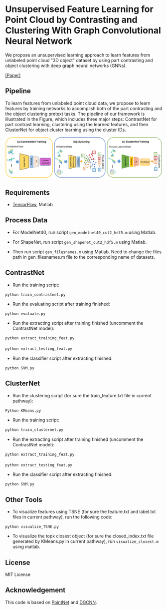 # Unsupervised Feature Learning for Point Cloud by Contrasting and Clustering With Graph Convolutional Neural Network
We propose an unsupervised learning approach to learn features from unlabeled point cloud "3D object" dataset by using part contrasting and object clustering with deep graph neural networks (GNNs).

 [[Paper]](https://arxiv.org/abs/1904.12359)  

## Pipeline
To learn features from unlabeled point cloud data, we propose to learn features by training networks to accomplish both of the part contrasting and the object clustering pretext tasks. The pipeline of our framework is illustrated in the Figure, which includes three major steps: ContrastNet for part contrast learning, clustering using the learned features, and then ClusterNet for object cluster learning using the cluster IDs. 

<img src='./misc/pipeline.jpg' width=800>  

## Requirements
* [TensorFlow](https://www.tensorflow.org/), Matlab



## Process Data

- For ModelNet40,  run script `gen_modelnet40_cut2_hdf5.m` using Matlab.

- For ShapeNet,  run script `gen_shapenet_cut2_hdf5.m`  using Matlab.
- Then run script `gen_filesnames.m`  using Matlab. Need to change the files path in gen_filesnames.m  file to the corresponding name of datasets.

## ContrastNet
* Run the training script:
``` bash
python train_contrastnet.py
```
* Run the evaluating script after training finished:
```
python evaluate.py
```

* Run the extracting script after training finished (uncomment the ContrastNet model):
``` bash
python extract_training_feat.py

python extract_testing_feat.py
```

- Run the classifier script after extracting finished:

```
python SVM.py
```

## ClusterNet

- Run the clustering script (for sure the train_feature.txt file in current pathway):

```
Python KMeans.py
```

- Run the training script:

```bash
python train_clusternet.py
```

- Run the extracting script after training finished (uncomment the ContrastNet model):

```bash
python extract_training_feat.py

python extract_testing_feat.py
```

- Run the classifier script after extracting finished:

```
python SVM.py
```

## Other Tools

- To visualize features using TSNE (for sure the feature.txt and label.txt files in current pathway), run the following code:

```
python visualize_TSNE.py
```

- To visualize the topk closest object (for sure the closed_index.txt file generated by KMeans.py in current pathway), run `visualize_closest.m` using matlab.

## License

MIT License

## Acknowledgement
This code is based on [PointNet](https://github.com/charlesq34/pointnet) and [DGCNN](<https://github.com/WangYueFt/dgcnn>).
